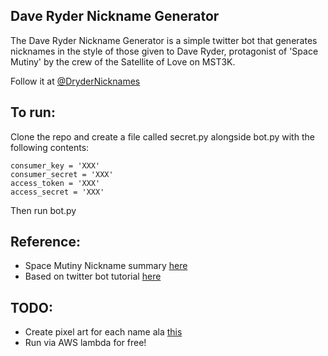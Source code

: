 ## Dave Ryder Nickname Generator

The Dave Ryder Nickname Generator is a simple twitter bot that generates nicknames in the style of those given to Dave Ryder, protagonist of 'Space Mutiny' by the crew of the Satellite of Love on MST3K.

Follow it at [@DryderNicknames](https://twitter.com/DRyderNicknames)

## To run:
Clone the repo and create a file called secret.py alongside bot.py with the following contents:

    consumer_key = 'XXX'
    consumer_secret = 'XXX'
    access_token = 'XXX'
    access_secret = 'XXX'

Then run bot.py

## Reference:
* Space Mutiny Nickname summary [here](http://mst3k.wikia.com/wiki/Dave_Ryder)
* Based on twitter bot tutorial [here](https://scotch.io/tutorials/build-a-tweet-bot-with-python)

## TODO:
* Create pixel art for each name ala [this](http://plnkr.co/edit/Dji8rljS0yDL16Ao8Iq6?p=preview)
* Run via AWS lambda for free!
